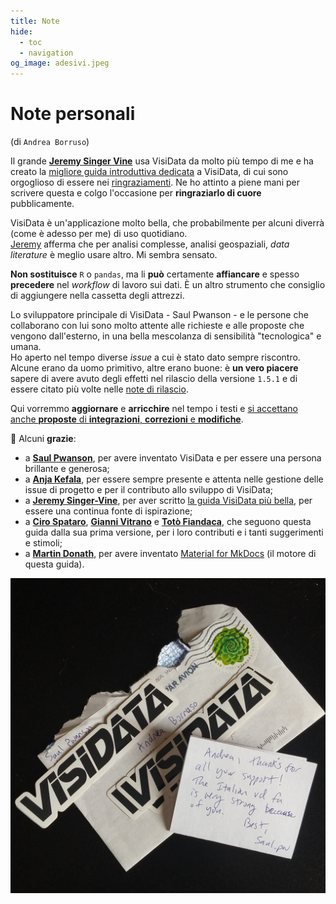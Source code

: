 ```yaml
---
title: Note
hide:
  - toc
  - navigation
og_image: adesivi.jpeg
---
```


# Note personali

(di `Andrea Borruso`)

Il grande [**Jeremy Singer Vine**](https://www.jsvine.com/) usa VisiData da molto più tempo di me e ha creato la [migliore guida introduttiva dedicata](https://jsvine.github.io/intro-to-visidata/) a VisiData, di cui sono orgoglioso di essere nei [ringraziamenti](https://jsvine.github.io/intro-to-visidata/#acknowledgments). Ne ho attinto a piene mani per scrivere questa e colgo l'occasione per **ringraziarlo di cuore** pubblicamente.

VisiData è un'applicazione molto bella, che probabilmente per alcuni diverrà (come è adesso per me) di uso quotidiano.
<br>[Jeremy](https://jsvine.github.io/intro-to-visidata/the-big-picture/what-is-visidata/#why-not-use-visidata) afferma che per analisi complesse, analisi geospaziali, _data literature_ è meglio usare altro. Mi sembra sensato.

**Non sostituisce** `R` o `pandas`, ma li **può** certamente **affiancare** e spesso **precedere** nel *workflow* di lavoro sui dati. È un altro strumento che consiglio di aggiungere nella cassetta degli attrezzi.

Lo sviluppatore principale di VisiData - Saul Pwanson - e le persone  che collaborano con lui sono molto attente alle richieste e alle proposte che vengono dall'esterno, in una bella mescolanza di sensibilità "tecnologica" e umana. <br>Ho aperto nel tempo diverse _issue_ a cui è stato dato sempre riscontro. Alcune erano da uomo primitivo, altre erano buone: è **un vero piacere** sapere di avere avuto degli effetti nel rilascio della versione `1.5.1` e di essere citato più volte nelle [note di rilascio](https://github.com/saulpw/visidata/releases/tag/v1.5.1).

Qui vorremmo **aggiornare** e **arricchire** nel tempo i testi e [si accettano anche **proposte** di **integrazioni**, **correzioni** e **modifiche**](https://github.com/ondata/guidaVisiData/discussions).

:pray: Alcuni **grazie**:

- a [**Saul Pwanson**](https://www.saul.pw/), per avere inventato VisiData e per essere una persona brillante e generosa;
- a [**Anja Kefala**](https://github.com/anjakefala), per essere sempre presente e attenta nelle gestione delle issue di progetto e per il contributo allo sviluppo di VisiData;
- a [**Jeremy Singer-Vine**](https://www.jsvine.com/), per aver scritto [la guida VisiData più bella](https://jsvine.github.io/intro-to-visidata/), per essere una continua fonte di ispirazione;
- a [**Ciro Spataro**](https://twitter.com/cirospat), [**Gianni Vitrano**](https://twitter.com/gbvitrano) e [**Totò Fiandaca**](https://twitter.com/totofiandaca), che seguono questa guida dalla sua prima versione, per i loro contributi e i tanti suggerimenti e stimoli;
- a [**Martin Donath**](https://twitter.com/squidfunk), per avere inventato [Material for MkDocs](https://github.com/squidfunk/mkdocs-material) (il motore di questa guida).

![](imgs/adesivi.jpeg)
